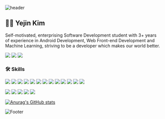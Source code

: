 ![header](https://capsule-render.vercel.app/api?type=waving&&color=timeGradient&height=200&section=header&fontSize=45&&fontAlignY=40)
## 👩‍💻 Yejin Kim
Self-motivated, enterprising Software Development student with 3+ years of experience in Android Development, Web Front-end Development and Machine Learning, striving to be a developer which makes our world better.<br>

<a href="https://www.linkedin.com/in/yejin---kim/"><img src="https://img.shields.io/badge/LinkedIn-0A66C2?style=flat-square&logo=LinkedIn&logoColor=white"/></a> <a href="https://www.notion.so/Yejin-Kim-10bca4c3bda14450a600458aecd56693"><img src="https://img.shields.io/badge/Notion-000000?style=flat-square&logo=Notion&logoColor=white"/></a> <a href="mailto:kimyejin0044@gmail.com"><img src="https://img.shields.io/badge/kimyejin0044@gmail.com-EA4335?style=flat-square&logo=Gmail&logoColor=white"/></a>

### 🛠️ Skills
<img src="https://img.shields.io/badge/Flutter-02569B?style=flat-square&logo=Flutter&logoColor=white"/> <img src="https://img.shields.io/badge/Android-3DDC84?style=flat-square&logo=Android&logoColor=white"/> <img src="https://img.shields.io/badge/Python-3776AB?style=flat-square&logo=Python&logoColor=white"/> <img src="https://img.shields.io/badge/HTML-E34F26?style=flat-square&logo=HTML5&logoColor=white"/> <img src="https://img.shields.io/badge/CSS-1572B6?style=flat-square&logo=CSS3&logoColor=white"/> <img src="https://img.shields.io/badge/JavaScript-F7DF1E?style=flat-square&logo=JavaScript&logoColor=white"/> <img src="https://img.shields.io/badge/React.js-61DAFB?style=flat-square&logo=React&logoColor=white"/> <img src="https://img.shields.io/badge/PHP-777BB4?style=flat-square&logo=PHP&logoColor=white"/> <img src="https://img.shields.io/badge/Node.js-339933?style=flat-square&logo=Node.js&logoColor=white"/> <img src="https://img.shields.io/badge/Firebase-FFCA28?style=flat-square&logo=Firebase&logoColor=white"/> <img src="https://img.shields.io/badge/Kotlin-7F52FF?style=flat-square&logo=Kotlin&logoColor=white"/> <img src="https://img.shields.io/badge/C++-00599C?style=flat-square&logo=C%2B%2B&logoColor=white"/> <img src="https://img.shields.io/badge/Java-007396?style=flat-square&logo=Java&logoColor=white"/>

<img src="https://img.shields.io/badge/GitHub-181717?style=flat-square&logo=GitHub&logoColor=white"/> <img src="https://img.shields.io/badge/GitKraken-179287?style=flat-square&logo=GitKraken&logoColor=white"/> <img src="https://img.shields.io/badge/Figma-F24E1E?style=flat-square&logo=Figma&logoColor=white"/> <img src="https://img.shields.io/badge/Android%20Studio-3DDC84?style=flat-square&logo=AndroidStudio&logoColor=white"/> <img src="https://img.shields.io/badge/Visual%20Studio%20Code-007ACC?style=flat-square&logo=VisualStudioCode&logoColor=white"/>

[![Anurag's GitHub stats](https://github-readme-stats.vercel.app/api?username=z5zh0)](https://github.com/anuraghazra/github-readme-stats)

![Footer](https://capsule-render.vercel.app/api?type=waving&color=timeGradient&height=200&section=footer)
